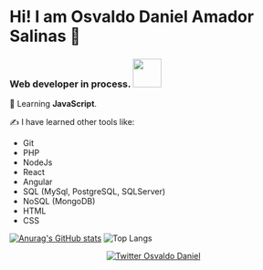 # Hi! I am Osvaldo Daniel Amador Salinas 👋

### Web developer in process. <img src="https://media.giphy.com/media/WUlplcMpOCEmTGBtBW/giphy.gif" width="50"> 

🧠 Learning **JavaScript**.

✍ I have learned other tools like:
* Git
* PHP
* NodeJs
* React
* Angular
* SQL (MySql, PostgreSQL, SQLServer)
* NoSQL (MongoDB)
* HTML
* CSS

[![Anurag's GitHub stats](https://github-readme-stats.vercel.app/api?username=OD0895&show_icons=true&hide=contribs)](https://github.com/anuraghazra/github-readme-stats)  ![Top Langs](https://github-readme-stats.vercel.app/api/top-langs/?username=OD0895&layout=compact&bg_color=fff)

<p align="center">
    <a href="https://twitter.com/Amador0895">
        <img src="https://img.shields.io/twitter/follow/Amador0895?label=Twitter&style=social" alt="Twitter Osvaldo Daniel">
    </a>
</p>
